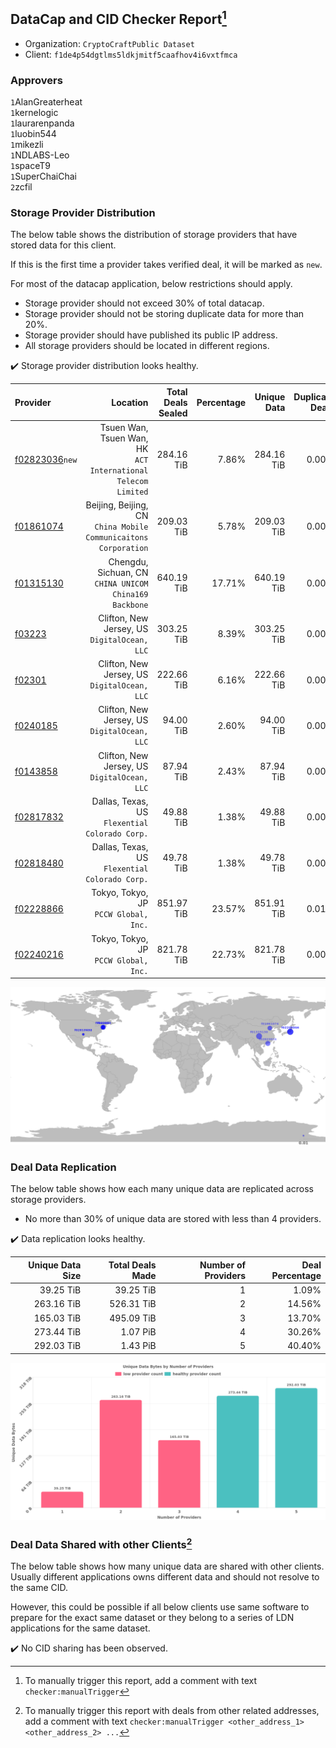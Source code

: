 ## DataCap and CID Checker Report[^1]
 - Organization: `CryptoCraftPublic Dataset`
 - Client: `f1de4p54dgtlms5ldkjmitf5caafhov4i6vxtfmca`
### Approvers
`1`AlanGreaterheat<br/>`1`kernelogic<br/>`1`laurarenpanda<br/>`1`luobin544<br/>`1`mikezli<br/>`1`NDLABS-Leo<br/>`1`spaceT9<br/>`1`SuperChaiChai<br/>`2`zcfil


### Storage Provider Distribution
The below table shows the distribution of storage providers that have stored data for this client.

If this is the first time a provider takes verified deal, it will be marked as `new`.

For most of the datacap application, below restrictions should apply.
 - Storage provider should not exceed 30% of total datacap.
 - Storage provider should not be storing duplicate data for more than 20%.
 - Storage provider should have published its public IP address.
 - All storage providers should be located in different regions.

✔️ Storage provider distribution looks healthy.

| Provider                                                    |                                                           Location | Total Deals Sealed | Percentage | Unique Data | Duplicate Deals |
| :---------------------------------------------------------- | -----------------------------------------------------------------: | -----------------: | ---------: | ----------: | --------------: |
| [f02823036](https://filfox.info/en/address/f02823036)`new`  |   Tsuen Wan, Tsuen Wan, HK<br/>`ACT International Telecom Limited` |         284.16 TiB |      7.86% |  284.16 TiB |           0.00% |
| [f01861074](https://filfox.info/en/address/f01861074)       | Beijing, Beijing, CN<br/>`China Mobile Communicaitons Corporation` |         209.03 TiB |      5.78% |  209.03 TiB |           0.00% |
| [f01315130](https://filfox.info/en/address/f01315130)       |          Chengdu, Sichuan, CN<br/>`CHINA UNICOM China169 Backbone` |         640.19 TiB |     17.71% |  640.19 TiB |           0.00% |
| [f03223](https://filfox.info/en/address/f03223)             |                    Clifton, New Jersey, US<br/>`DigitalOcean, LLC` |         303.25 TiB |      8.39% |  303.25 TiB |           0.00% |
| [f02301](https://filfox.info/en/address/f02301)             |                    Clifton, New Jersey, US<br/>`DigitalOcean, LLC` |         222.66 TiB |      6.16% |  222.66 TiB |           0.00% |
| [f0240185](https://filfox.info/en/address/f0240185)         |                    Clifton, New Jersey, US<br/>`DigitalOcean, LLC` |          94.00 TiB |      2.60% |   94.00 TiB |           0.00% |
| [f0143858](https://filfox.info/en/address/f0143858)         |                    Clifton, New Jersey, US<br/>`DigitalOcean, LLC` |          87.94 TiB |      2.43% |   87.94 TiB |           0.00% |
| [f02817832](https://filfox.info/en/address/f02817832)       |                  Dallas, Texas, US<br/>`Flexential Colorado Corp.` |          49.88 TiB |      1.38% |   49.88 TiB |           0.00% |
| [f02818480](https://filfox.info/en/address/f02818480)       |                  Dallas, Texas, US<br/>`Flexential Colorado Corp.` |          49.78 TiB |      1.38% |   49.78 TiB |           0.00% |
| [f02228866](https://filfox.info/en/address/f02228866)       |                           Tokyo, Tokyo, JP<br/>`PCCW Global, Inc.` |         851.97 TiB |     23.57% |  851.91 TiB |           0.01% |
| [f02240216](https://filfox.info/en/address/f02240216)       |                           Tokyo, Tokyo, JP<br/>`PCCW Global, Inc.` |         821.78 TiB |     22.73% |  821.78 TiB |           0.00% |

<img src="https://raw.githubusercontent.com/data-preservation-programs/filplus-checker-assets/main/filecoin-project/filecoin-plus-large-datasets/issues/2149/1701091163923.png"/>

### Deal Data Replication
The below table shows how each many unique data are replicated across storage providers.

- No more than 30% of unique data are stored with less than 4 providers.

✔️ Data replication looks healthy.

| Unique Data Size | Total Deals Made | Number of Providers | Deal Percentage |
| ---------------: | ---------------: | ------------------: | --------------: |
|        39.25 TiB |        39.25 TiB |                   1 |           1.09% |
|       263.16 TiB |       526.31 TiB |                   2 |          14.56% |
|       165.03 TiB |       495.09 TiB |                   3 |          13.70% |
|       273.44 TiB |         1.07 PiB |                   4 |          30.26% |
|       292.03 TiB |         1.43 PiB |                   5 |          40.40% |

<img src="https://raw.githubusercontent.com/data-preservation-programs/filplus-checker-assets/main/filecoin-project/filecoin-plus-large-datasets/issues/2149/1701091164600.png"/>

### Deal Data Shared with other Clients[^3]
The below table shows how many unique data are shared with other clients.
Usually different applications owns different data and should not resolve to the same CID.

However, this could be possible if all below clients use same software to prepare for the exact same dataset or they belong to a series of LDN applications for the same dataset.

✔️ No CID sharing has been observed.

[^1]: To manually trigger this report, add a comment with text `checker:manualTrigger`

[^2]: Deals from those addresses are combined into this report as they are specified with `checker:manualTrigger`

[^3]: To manually trigger this report with deals from other related addresses, add a comment with text `checker:manualTrigger <other_address_1> <other_address_2> ...`
